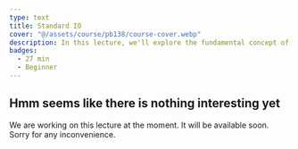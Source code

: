 ```yaml
---
type: text
title: Standard IO
cover: "@/assets/course/pb138/course-cover.webp"
description: In this lecture, we'll explore the fundamental concept of Standard I/O (Input/Output) in programming. Standard I/O provides a way for programs to communicate with the outside world by reading input from sources such as the keyboard or files and writing output to destinations like the screen or files.
badges:
  - 27 min
  - Beginner
---
```


## Hmm seems like there is nothing interesting yet

We are working on this lecture at the moment. It will be available soon. Sorry for any inconvenience.
